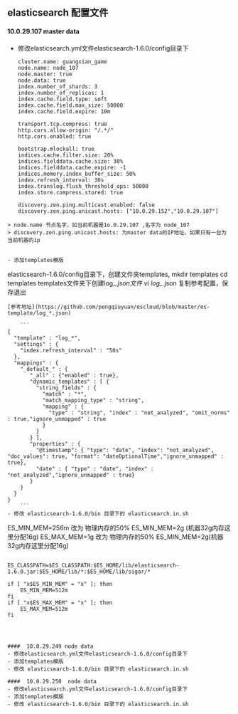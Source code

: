 elasticsearch 配置文件
-------------

####  10.0.29.107 master data
- 修改elasticsearch.yml文件elasticsearch-1.6.0/config目录下

     ``` 
    cluster.name: guangxian_game
    node.name: node_107
    node.master: true
    node.data: true
    index.number_of_shards: 3
    index.number_of_replicas: 1
    index.cache.field.type: soft
    index.cache.field.max_size: 50000
    index.cache.field.expire: 10m

    transport.tcp.compress: true
    http.cors.allow-origin: "/.*/"
    http.cors.enabled: true
    
    bootstrap.mlockall: true
    indices.cache.filter.size: 20%
    indices.fielddata.cache.size: 30%
    indices.fielddata.cache.expire: -1
    indices.memory.index_buffer_size: 50%
    index.refresh_interval: 30s
    index.translog.flush_threshold_ops: 50000
    index.store.compress.stored: true
    
    discovery.zen.ping.multicast.enabled: false
    discovery.zen.ping.unicast.hosts: ["10.0.29.152","10.0.29.107"]
 ``` 
 > node.name 节点名字，如当前机器是1o.0.29.107 ,名字为 node_107
 > discovery.zen.ping.unicast.hosts: 为master data的IP地址，如果只有一台为当前机器的ip


- 添加templates模版
``` 
elasticsearch-1.6.0/config目录下，创建文件夹templates,
mkdir templates
cd templates
templates文件夹下创建log_*.json文件
vi log_*.json  复制参考配置，保存退出
``` 
[参考地址](https://github.com/pengqiuyuan/escloud/blob/master/es-template/log_*.json) 

    ```
{
  "template" : "log_*",
  "settings" : {
    "index.refresh_interval" : "50s"
  },
  "mappings" : {
    "_default_" : {
       "_all" : {"enabled" : true},
       "dynamic_templates" : [ {
         "string_fields" : {
           "match" : "*",
           "match_mapping_type" : "string",
           "mapping" : {
             "type" : "string", "index" : "not_analyzed", "omit_norms" : true,"ignore_unmapped" : true
           }
         }
       } ],
       "properties" : {
         "@timestamp": { "type": "date", "index": "not_analyzed", "doc_values": true, "format": "dateOptionalTime","ignore_unmapped" : true},
         "date" : { "type" : "date", "index" : "not_analyzed","ignore_unmapped" : true}
       }
    }
  }
}
    ```
- 修改 elasticsearch-1.6.0/bin 目录下的 elasticsearch.in.sh

  ```  
  ES_MIN_MEM=256m  改为  物理内存的50%  ES_MIN_MEM=2g (机器32g内存这里分配16g)
  ES_MAX_MEM=1g    改为  物理内存的50%  ES_MIN_MEM=2g(机器32g内存这里分配16g)
  ```
   ```
    ES_CLASSPATH=$ES_CLASSPATH:$ES_HOME/lib/elasticsearch-1.6.0.jar:$ES_HOME/lib/*:$ES_HOME/lib/sigar/*
    
    if [ "x$ES_MIN_MEM" = "x" ]; then
        ES_MIN_MEM=512m
    fi
    if [ "x$ES_MAX_MEM" = "x" ]; then
        ES_MAX_MEM=512m
    fi
 ```



####  10.0.29.249 node data
- 修改elasticsearch.yml文件elasticsearch-1.6.0/config目录下
- 添加templates模版
- 修改 elasticsearch-1.6.0/bin 目录下的 elasticsearch.in.sh

####  10.0.29.250  node data
- 修改elasticsearch.yml文件elasticsearch-1.6.0/config目录下
- 添加templates模版
- 修改 elasticsearch-1.6.0/bin 目录下的 elasticsearch.in.sh